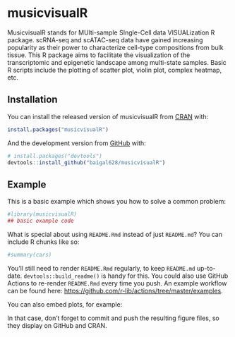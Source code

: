 
<!-- README.md is generated from README.Rmd. Please edit that file -->

# musicvisualR

<!-- badges: start -->
<!-- badges: end -->

MusicvisualR stands for MUlti-sample SIngle-Cell data VISUALization R package. scRNA-seq and scATAC-seq data have gained increasing popularity as their power to characterize cell-type compositions from bulk tissue. This R package aims to facilitate the visualization of the transcriptomic and epigenetic landscape among multi-state samples. Basic R scripts include the plotting of scatter plot, violin plot, complex heatmap, etc.

## Installation

You can install the released version of musicvisualR from
[CRAN](https://CRAN.R-project.org) with:

``` r
install.packages("musicvisualR")
```

And the development version from [GitHub](https://github.com/) with:

``` r
# install.packages("devtools")
devtools::install_github("baigal628/musicvisualR")
```

## Example

This is a basic example which shows you how to solve a common problem:

``` r
#library(musicvisualR)
## basic example code
```

What is special about using `README.Rmd` instead of just `README.md`?
You can include R chunks like so:

``` r
#summary(cars)
```

You’ll still need to render `README.Rmd` regularly, to keep `README.md`
up-to-date. `devtools::build_readme()` is handy for this. You could also
use GitHub Actions to re-render `README.Rmd` every time you push. An
example workflow can be found here:
<https://github.com/r-lib/actions/tree/master/examples>.

You can also embed plots, for example:

In that case, don’t forget to commit and push the resulting figure
files, so they display on GitHub and CRAN.
